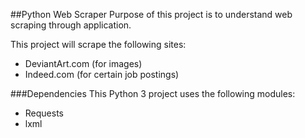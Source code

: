 ##Python Web Scraper
Purpose of this project is to understand web scraping through application.

This project will scrape the following sites:
- DeviantArt.com (for images)
- Indeed.com (for certain job postings)

###Dependencies 
This Python 3 project uses the following modules:
- Requests
- lxml